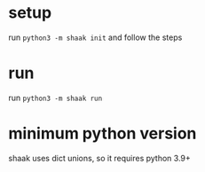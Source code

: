# setup
run `python3 -m shaak init` and follow the steps
# run
run `python3 -m shaak run`
# minimum python version
shaak uses dict unions, so it requires python 3.9+